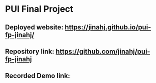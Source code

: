 # PUI Final Project 

## Deployed website: https://jinahj.github.io/pui-fp-jinahj/

## Repository link: https://github.com/jinahj/pui-fp-jinahj

## Recorded Demo link: 
